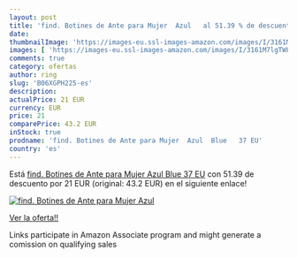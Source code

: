 ```yaml
---
layout: post
title: 'find. Botines de Ante para Mujer  Azul   al 51.39 % de descuento'
date: 
thumbnailImage: 'https://images-eu.ssl-images-amazon.com/images/I/3161M7lgTWL._SL200_.jpg'
images: [ 'https://images-eu.ssl-images-amazon.com/images/I/3161M7lgTWL._SL200_.jpg' ]
comments: true
category: ofertas
author: ring
slug: 'B06XGPH225-es'
description:
actualPrice: 21 EUR
currency: EUR
price: 21
comparePrice: 43.2 EUR
inStock: true
prodname: 'find. Botines de Ante para Mujer  Azul  Blue   37 EU'
country: 'es'
---
```


Está [find. Botines de Ante para Mujer  Azul  Blue   37 EU](https://www.amazon.es/dp/B06XGPH225/?tag=tolees-21) con 51.39 de descuento por 21 EUR (original: 43.2 EUR) en el siguiente enlace!

[![find. Botines de Ante para Mujer  Azul  ](https://images-eu.ssl-images-amazon.com/images/I/3161M7lgTWL._SL200_.jpg)](https://www.amazon.es/dp/B06XGPH225/?tag=tolees-21)

[Ver la oferta!!](https://www.amazon.es/dp/B06XGPH225/?tag=tolees-21)

Links participate in Amazon Associate program and might generate a comission on qualifying sales



